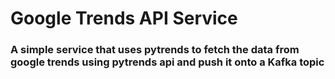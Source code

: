 # Google Trends API Service
### A simple service that uses pytrends to fetch the data from google trends using pytrends api and push it onto a Kafka topic